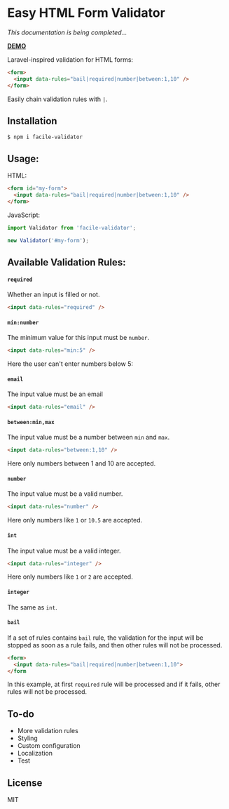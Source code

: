 # Easy HTML Form Validator

_This documentation is being completed..._

**[DEMO](https://upjs.github.io/facile-validator/)**

Laravel-inspired validation for HTML forms:

```html
<form>
  <input data-rules="bail|required|number|between:1,10" />
</form>
```

Easily chain validation rules with `|`.

## Installation

```
$ npm i facile-validator
```

## Usage:

HTML:

```html
<form id="my-form">
  <input data-rules="bail|required|number|between:1,10" />
</form>
```

JavaScript:

```javascript
import Validator from 'facile-validator';

new Validator('#my-form');
```

## Available Validation Rules:

#### `required`

Whether an input is filled or not.

```html
<input data-rules="required" />
```

#### `min:number`

The minimum value for this input must be `number`.

```html
<input data-rules="min:5" />
```

Here the user can't enter numbers below 5:

#### `email`

The input value must be an email

```html
<input data-rules="email" />
```

#### `between:min,max`

The input value must be a number between `min` and `max`.

```html
<input data-rules="between:1,10" />
```

Here only numbers between 1 and 10 are accepted.

#### `number`

The input value must be a valid number.

```html
<input data-rules="number" />
```

Here only numbers like `1` or `10.5` are accepted.

#### `int`

The input value must be a valid integer.

```html
<input data-rules="integer" />
```

Here only numbers like `1` or `2` are accepted.

#### `integer`

The same as `int`.

#### `bail`

If a set of rules contains `bail` rule, the validation for the input will be stopped as soon as a rule fails, and then other rules will not be processed.

```html
<form>
  <input data-rules="bail|required|number|between:1,10">
</form
```

In this example, at first `required` rule will be processed and if it fails, other rules will not be processed.

## To-do

- More validation rules
- Styling
- Custom configuration
- Localization
- Test

## License

MIT
